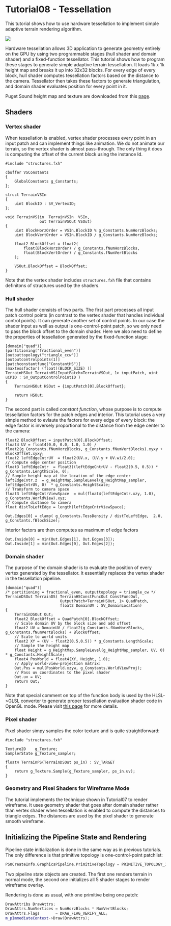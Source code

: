 # Tutorial08 - Tessellation

This tutorial shows how to use hardware tessellation to implement simple adaptive terrain 
rendering algorithm.

![](Animation_Large.gif)

Hardware tessellation allows 3D application to generate geometry entirely on the GPU by using 
two programmable stages (hull shader and domain shader) and a fixed-function tessellator. 
This tutorial shows how to program these stages to generate simple adaptive terrain tessellation.
It loads 1k x 1k height map and breaks it up into 32x32 blocks. For every edge of every block,
hull shader computes tessellation factors based on the distance to the camera. Tessellator
then takes these factors to generate triangulation, and domain shader evaluates position for
every point in it.

Puget Sound height map and texture are downloaded from this [page](https://www.cc.gatech.edu/projects/large_models/ps.html).

## Shaders

### Vertex shader

When tessellation is enabled, vertex shader processes every point in an input patch and
can implement things like animation. We do not animate our terrain, so the vertex shader
is almost pass-through. The only thing it does is computing the offset of the current block using
the instance Id.

```hlsl
#include "structures.fxh"

cbuffer VSConstants
{
    GlobalConstants g_Constants;
};

struct TerrainVSIn
{
    uint BlockID : SV_VertexID;
};

void TerrainVS(in  TerrainVSIn  VSIn,
               out TerrainVSOut VSOut)
{
    uint BlockHorzOrder = VSIn.BlockID % g_Constants.NumHorzBlocks;
    uint BlockVertOrder = VSIn.BlockID / g_Constants.NumHorzBlocks;
    
    float2 BlockOffset = float2( 
        float(BlockHorzOrder) / g_Constants.fNumHorzBlocks,
        float(BlockVertOrder) / g_Constants.fNumVertBlocks
    );

    VSOut.BlockOffset = BlockOffset;
}
```

Note that the vertex shader includes `structures.fxh` file that contains definitons of structures
used by the shaders.

### Hull shader

The hull shader consists of two parts. The first part processes all input patch control points (in contrast to
the vertex shader that handles individual control points). It can generate another set of control points.
In our case the shader input as well as output is one-control-point patch, so we only need to 
pass the block offset to the domain shader. Here we also need to define the properties of 
tessellation generated by the fixed-function stage:

```hlsl
[domain("quad")]
[partitioning("fractional_even")]
[outputtopology("triangle_ccw")]
[outputcontrolpoints(1)]
[patchconstantfunc("ConstantHS")]
[maxtessfactor( (float)(BLOCK_SIZE) )]
TerrainHSOut TerrainHS(InputPatch<TerrainVSOut, 1> inputPatch, uint uCPID : SV_OutputControlPointID )
{
    TerrainHSOut HSOut = {inputPatch[0].BlockOffset};

    return HSOut;
}
```

The second part is called *constant function*, whose purpose is to compute tessellation
factors for the patch edges and interior. This tutorial uses a very simple method to evlaute the factors
for every edge of every block: the edge factor is inversely proportional to the distance from the edge center 
to the camera:

```hlsl
float2 BlockOffset = inputPatch[0].BlockOffset;
float4 UV = float4(0.0, 0.0, 1.0, 1.0) / float2(g_Constants.fNumHorzBlocks, g_Constants.fNumVertBlocks).xyxy + BlockOffset.xyxy;
float2 leftEdgeCntrUV  = float2(UV.x, (UV.y + UV.w)/2.0);
// Compute edge center position
float3 leftEdgeCntr  = float3((leftEdgeCntrUV - float2(0.5, 0.5)) * g_Constants.LengthScale, 0);
// Sample height map at the location of the edge center
leftEdgeCntr.z  = g_HeightMap.SampleLevel(g_HeightMap_sampler, leftEdgeCntrUV, 0)  * g_Constants.HeightScale;
// Transform to camera space
float3 leftEdgeCntrViewSpace  = mul(float4(leftEdgeCntr.xzy, 1.0), g_Constants.WorldView).xyz;
// Compute distance to camera
float distToLeftEdge = length(leftEdgeCntrViewSpace);

Out.Edges[0] = clamp( g_Constants.TessDensity / distToLeftEdge,  2.0, g_Constants.fBlockSize);
```

Interior factors are then computes as maximum of edge factors

```hlsl
Out.Inside[0] = min(Out.Edges[1], Out.Edges[3]);
Out.Inside[1] = min(Out.Edges[0], Out.Edges[2]);
```

### Domain shader

The purpose of the domain shader is to evaluate the position of every vertex generated
by the tessellator. It essentially replaces the vertex shader in the tessellation pipeline.

```hlsl
[domain("quad")]
/* partitioning = fractional_even, outputtopology = triangle_cw */
TerrainDSOut TerrainDS( TerrainHSConstFuncOut ConstFuncOut, 
                        OutputPatch<TerrainHSOut, 1> QuadPatch,
                        float2 DomainUV : SV_DomainLocation)
{
    TerrainDSOut Out;
    float2 BlockOffset = QuadPatch[0].BlockOffset;
    // Scale domain UV by the block size and add offset
    float2 UV = DomainUV / float2(g_Constants.fNumHorzBlocks, g_Constants.fNumVertBlocks) + BlockOffset;
    // Scale to world units
    float2 XY = (UV - float2(0.5,0.5)) * g_Constants.LengthScale;
    // Sample the height map
    float Height = g_HeightMap.SampleLevel(g_HeightMap_sampler, UV, 0) * g_Constants.HeightScale;
    float4 PosWorld = float4(XY, Height, 1.0);
    // Apply world-view-projection matrix:
    Out.Pos = mul(PosWorld.xzyw, g_Constants.WorldViewProj);
    // Pass uv coordinates to the pixel shader
    Out.uv = UV;
    return Out;
}
```

Note that special comment on top of the function body is used by the HLSL->GLSL converter
to generate proper tessellation evaluation shader code in OpenGL mode. Please visit 
[this page](http://diligentgraphics.com/diligent-engine/shader-converter/) 
for more details.

### Pixel shader

Pixel shader simpy samples the color texture and is quite straightforward:

```hlsl
#include "structures.fxh"

Texture2D    g_Texture;
SamplerState g_Texture_sampler;

float4 TerrainPS(TerrainDSOut ps_in) : SV_TARGET
{
    return g_Texture.Sample(g_Texture_sampler, ps_in.uv);
}
```

### Geometry and Pixel Shaders for Wireframe Mode

The tutorial implements the technique shown in Tutorial07 to render wireframe. It uses
geometry shader that goes after domain shader rather than vertex shader when tessellation
is enabled to compute the distances to triangle edges. The distances are used by the pixel 
shader to generate smooth wireframe.

## Initializing the Pipeline State and Rendering

Pipeline state initialization is done in the same way as in previous tutorials. The only difference 
is that primitive topology is one-control-point patchlist:

```cpp
PSOCreateInfo.GraphicsPipeline.PrimitiveTopology = PRIMITIVE_TOPOLOGY_1_CONTROL_POINT_PATCHLIST;
```

Two pipeline state objects are created. The first one renders terrain in normal mode, the second
one initializes all 5 shader stages to render wireframe overlay.

Rendering is done as usual, with one primitive being one patch:

```cpp
DrawAttribs DrawAttrs;
DrawAttrs.NumVertices = NumHorzBlocks * NumVertBlocks;
DrawAttrs.Flags       = DRAW_FLAG_VERIFY_ALL;
m_pImmediateContext->Draw(DrawAttrs);
```
